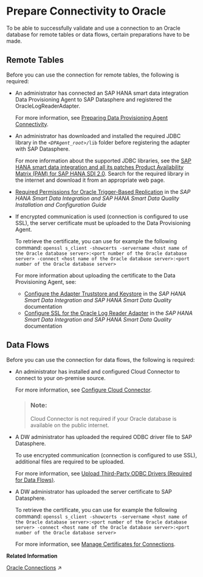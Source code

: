 <!-- loio9fca7c484e974429afc6570196303c35 -->

# Prepare Connectivity to Oracle

To be able to successfully validate and use a connection to an Oracle database for remote tables or data flows, certain preparations have to be made.



<a name="loio9fca7c484e974429afc6570196303c35__prereq_rt_Oracle"/>

## Remote Tables

Before you can use the connection for remote tables, the following is required:

-   An administrator has connected an SAP HANA smart data integration Data Provisioning Agent to SAP Datasphere and registered the OracleLogReaderAdapter.

    For more information, see [Preparing Data Provisioning Agent Connectivity](preparing-data-provisioning-agent-connectivity-f1a39d1.md).

-   An administrator has downloaded and installed the required JDBC library in the <code><i class="varname">&lt;DPAgent_root&gt;</i>/lib</code> folder before registering the adapter with SAP Datasphere.

    For more information about the supported JDBC libraries, see the [SAP HANA smart data integration and all its patches Product Availability Matrix \(PAM\) for SAP HANA SDI 2.0](https://support.sap.com/content/dam/launchpad/en_us/pam/pam-essentials/TIP/PAM_HANA_SDI_2_0.pdf). Search for the required library in the internet and download it from an appropriate web page.

-   [Required Permissions for Oracle Trigger-Based Replication](https://help.sap.com/viewer/7952ef28a6914997abc01745fef1b607/latest/en-US/bd79ed316a1447ffb1fbd3757aff9c71.html) in the *SAP HANA Smart Data Integration and SAP HANA Smart Data Quality Installation and Configuration Guide*

-   If encrypted communication is used \(connection is configured to use SSL\), the server certificate must be uploaded to the Data Provisioning Agent.

    To retrieve the certificate, you can use for example the following command: `openssl s_client -showcerts -servername <host name of the Oracle database server>:<port number of the Oracle database server> -connect <host name of the Oracle database server>:<port number of the Oracle database server>`

    For more information about uploading the certificate to the Data Provisioning Agent, see:

    -   [Configure the Adapter Truststore and Keystore](https://help.sap.com/docs/HANA_SMART_DATA_INTEGRATION/7952ef28a6914997abc01745fef1b607/1d0259de04e247d994258429b34b8546.html) in the *SAP HANA Smart Data Integration and SAP HANA Smart Data Quality* documentation
    -   [Configure SSL for the Oracle Log Reader Adapter](https://help.sap.com/docs/HANA_SMART_DATA_INTEGRATION/7952ef28a6914997abc01745fef1b607/03c4f2f0629d40f28d333723a820a0d4.html) in the *SAP HANA Smart Data Integration and SAP HANA Smart Data Quality* documentation




<a name="loio9fca7c484e974429afc6570196303c35__prereq_df_Oracle"/>

## Data Flows

Before you can use the connection for data flows, the following is required:

-   An administrator has installed and configured Cloud Connector to connect to your on-premise source.

    For more information, see [Configure Cloud Connector](configure-cloud-connector-f289920.md).

    > ### Note:  
    > Cloud Connector is not required if your Oracle database is available on the public internet.

-   A DW administrator has uploaded the required ODBC driver file to SAP Datasphere.

    To use encrypted communication \(connection is configured to use SSL\), additional files are required to be uploaded.

    For more information, see [Upload Third-Party ODBC Drivers \(Required for Data Flows\)](upload-third-party-odbc-drivers-required-for-data-flows-b9b5579.md).

-   A DW administrator has uploaded the server certificate to SAP Datasphere.

    To retrieve the certificate, you can use for example the following command: `openssl s_client -showcerts -servername <host name of the Oracle database server>:<port number of the Oracle database server> -connect <host name of the Oracle database server>:<port number of the Oracle database server>`

    For more information, see [Manage Certificates for Connections](manage-certificates-for-connections-46f5467.md).


**Related Information**  


[Oracle Connections](https://help.sap.com/viewer/9f36ca35bc6145e4acdef6b4d852d560/DEV_CURRENT/en-US/c73ae0601d364f47830d339b6e86b7e8.html "Use the connection to connect to and access data from an Oracle database (on-premise).") :arrow_upper_right:

